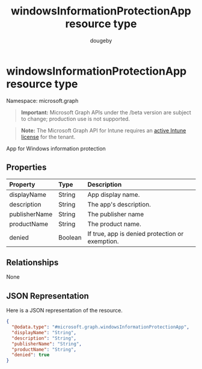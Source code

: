 ﻿---
title: "windowsInformationProtectionApp resource type"
description: "App for Windows information protection"
author: "dougeby"
localization_priority: Normal
ms.prod: "intune"
doc_type: resourcePageType
---

# windowsInformationProtectionApp resource type

Namespace: microsoft.graph

> **Important:** Microsoft Graph APIs under the /beta version are subject to change; production use is not supported.

> **Note:** The Microsoft Graph API for Intune requires an [active Intune license](https://go.microsoft.com/fwlink/?linkid=839381) for the tenant.

App for Windows information protection

## Properties

| Property      | Type    | Description                                     |
| :------------ | :------ | :---------------------------------------------- |
| displayName   | String  | App display name.                               |
| description   | String  | The app's description.                          |
| publisherName | String  | The publisher name                              |
| productName   | String  | The product name.                               |
| denied        | Boolean | If true, app is denied protection or exemption. |

## Relationships

None

## JSON Representation

Here is a JSON representation of the resource.

<!-- {
  "blockType": "resource",
  "@odata.type": "microsoft.graph.windowsInformationProtectionApp"
}
-->

```json
{
  "@odata.type": "#microsoft.graph.windowsInformationProtectionApp",
  "displayName": "String",
  "description": "String",
  "publisherName": "String",
  "productName": "String",
  "denied": true
}
```
